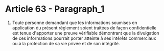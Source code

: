# Article 63 - Paragraph_1

1. Toute personne demandant que les informations soumises en application du présent règlement soient traitées de façon confidentielle est tenue d'apporter une preuve vérifiable démontrant que la divulgation de ces informations pourrait porter atteinte à ses intérêts commerciaux ou à la protection de sa vie privée et de son intégrité.
